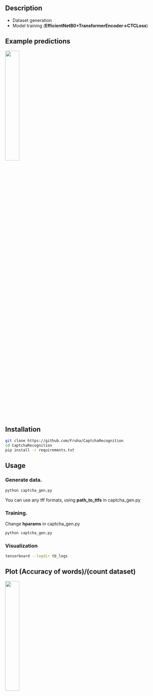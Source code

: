 ## Description
- Dataset generation
- Model training (**EfficientNetB0+TransformerEncoder->CTCLoss**)

## Example predictions

<img src="https://raw.githubusercontent.com/Fruha/CaptchaRecognition/blob/master/git_images/example_predictions.png" width="30%">

## Installation

```bash
git clone https://github.com/Fruha/CaptchaRecognition
cd CaptchaRecognition
pip install -r requirements.txt
```
## Usage

### Generate data.
```bash
python captcha_gen.py
```
You can use any tff formats, using **path_to_ttfs** in captcha_gen.py

### Training. 
Change **hparams** in captcha_gen.py
```bash
python captcha_gen.py
```

### Visualization

```bash
tensorboard --logdir tb_logs
```


## Plot (Accuracy of words)/(count dataset)

<img src="https://raw.githubusercontent.com/Fruha/CaptchaRecognition/blob/master/git_images/plot_accuracy.png" width="30%">